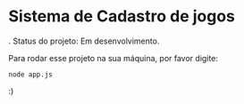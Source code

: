 <h1> Sistema de Cadastro de jogos</h1>

. Status do projeto: Em desenvolvimento.

Para rodar esse projeto na sua máquina, por favor digite:

```
node app.js
```

:)